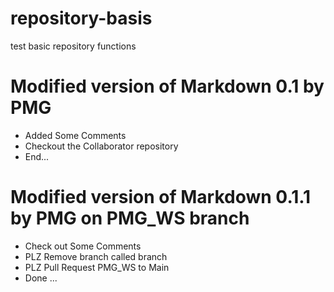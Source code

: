 # repository-basis
test basic repository functions


# Modified version of Markdown 0.1 by PMG
  - Added Some Comments
  - Checkout the Collaborator repository
  - End...

# Modified version of Markdown 0.1.1 by PMG on PMG_WS branch
  - Check out Some Comments
  - PLZ Remove branch called branch
  - PLZ Pull Request PMG_WS to Main
  - Done ...
